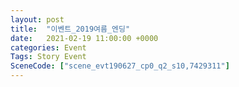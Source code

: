 ```yaml
---
layout: post
title:  "이벤트_2019여름_엔딩"
date:   2021-02-19 11:00:00 +0000
categories: Event
Tags: Story Event
SceneCode: ["scene_evt190627_cp0_q2_s10,7429311"]
---
```

